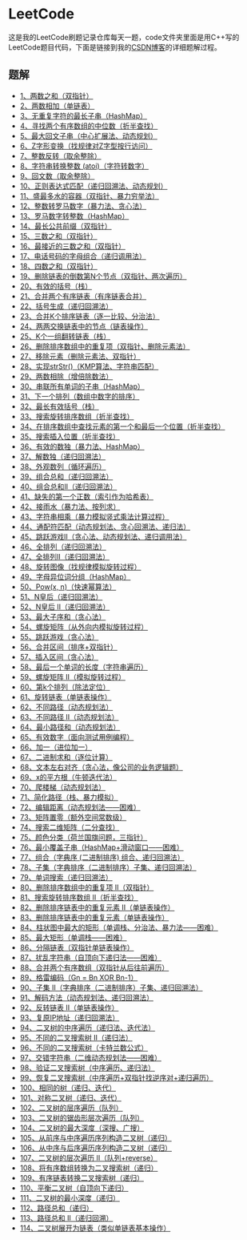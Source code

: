 # LeetCode
这是我的LeetCode刷题记录仓库每天一题，code文件夹里面是用C++写的LeetCode题目代码，下面是链接到我的[CSDN博客](https://blog.csdn.net/revendell/category_9400836.html)的详细题解过程。
## 题解
- [1、两数之和（双指针）](https://blog.csdn.net/Revendell/article/details/103226344)<br>
- [2、两数相加（单链表）](https://blog.csdn.net/Revendell/article/details/103230049)<br>
- [3、无重复字符的最长子串（HashMap）](https://blog.csdn.net/Revendell/article/details/103244573)<br>
- [4、寻找两个有序数组的中位数（折半查找）](https://blog.csdn.net/Revendell/article/details/103256310)<br>
- [5、最大回文子串（中心扩展法、动态规划）](https://blog.csdn.net/Revendell/article/details/103300317)<br>
- [6、Z字形变换（找规律对Z字型按行访问）](https://blog.csdn.net/Revendell/article/details/103316424)<br>
- [7、整数反转（取余整除）](https://blog.csdn.net/Revendell/article/details/103316543)<br>
- [8、字符串转换整数 (atoi)（字符转数字）](https://blog.csdn.net/Revendell/article/details/103335773)<br>
- [9、回文数（取余整除）](https://blog.csdn.net/Revendell/article/details/103336726)<br>
- [10、正则表达式匹配（递归回溯法、动态规划）](https://blog.csdn.net/Revendell/article/details/103394816)<br>
- [11、盛最多水的容器（双指针、暴力穷举法）](https://blog.csdn.net/Revendell/article/details/103357034)<br>
- [12、整数转罗马数字（暴力法、贪心法）](https://blog.csdn.net/Revendell/article/details/103398130)<br>
- [13、罗马数字转整数（HashMap）](https://blog.csdn.net/Revendell/article/details/103406765)<br>
- [14、最长公共前缀（双指针）](https://blog.csdn.net/Revendell/article/details/103408606)<br>
- [15、三数之和（双指针）](https://blog.csdn.net/Revendell/article/details/103424913)<br>
- [16、最接近的三数之和（双指针）](https://blog.csdn.net/Revendell/article/details/103428117)<br>
- [17、电话号码的字母组合（递归调用法）](https://blog.csdn.net/Revendell/article/details/103450593)<br>
- [18、四数之和（双指针）](https://blog.csdn.net/Revendell/article/details/103438442)<br>
- [19、删除链表的倒数第N个节点（双指针、两次遍历）](https://blog.csdn.net/Revendell/article/details/103444927)<br>
- [20、有效的括号（栈）](https://blog.csdn.net/Revendell/article/details/103446886)<br>
- [21、合并两个有序链表（有序链表合并）](https://blog.csdn.net/Revendell/article/details/103460468)<br>
- [22、括号生成（递归回溯法）](https://blog.csdn.net/Revendell/article/details/103468918)<br>
- [23、合并K个排序链表（逐一比较、分治法）](https://blog.csdn.net/Revendell/article/details/103482864)<br>
- [24、两两交换链表中的节点（链表操作）](https://blog.csdn.net/Revendell/article/details/103500685)<br>
- [25、K个一组翻转链表（栈）](https://blog.csdn.net/Revendell/article/details/103509921)<br>
- [26、删除排序数组中的重复项（双指针、删除元素法）](https://blog.csdn.net/Revendell/article/details/103527479)<br>
- [27、移除元素（删除元素法、双指针）](https://blog.csdn.net/Revendell/article/details/103537223)<br>
- [28、实现strStr()（KMP算法、字符串匹配）](https://blog.csdn.net/Revendell/article/details/103563947)<br>
- [29、两数相除（增倍除数法）](https://blog.csdn.net/Revendell/article/details/103579888)<br>
- [30、串联所有单词的子串（HashMap）](https://blog.csdn.net/Revendell/article/details/104981146)<br>
- [31、下一个排列（数组中数字的排序）](https://blog.csdn.net/Revendell/article/details/105001888)<br>
- [32、最长有效括号（栈）](https://blog.csdn.net/Revendell/article/details/105011706)<br>
- [33、搜索旋转排序数组（折半查找）](https://blog.csdn.net/Revendell/article/details/105028452)<br>
- [34、在排序数组中查找元素的第一个和最后一个位置（折半查找）](https://blog.csdn.net/Revendell/article/details/105049053)<br>
- [35、搜索插入位置（折半查找）](https://blog.csdn.net/Revendell/article/details/103958788)<br>
- [36、有效的数独（暴力法、HashMap）](https://blog.csdn.net/Revendell/article/details/105074042)<br>
- [37、解数独（递归回溯法）](https://blog.csdn.net/Revendell/article/details/105102064)<br>
- [38、外观数列（循环遍历）](https://blog.csdn.net/Revendell/article/details/105118505)<br>
- [39、组合总和（递归回溯法）](https://blog.csdn.net/Revendell/article/details/105125318)<br>
- [40、组合总和II（递归回溯法）](https://blog.csdn.net/Revendell/article/details/105153930)<br>
- [41、缺失的第一个正数（索引作为哈希表）](https://blog.csdn.net/Revendell/article/details/105165285)<br>
- [42、接雨水（暴力法、按列求）](https://blog.csdn.net/Revendell/article/details/105172091)<br>
- [43、字符串相乘（暴力模拟竖式乘法计算过程）](https://blog.csdn.net/Revendell/article/details/105182535)<br>
- [44、通配符匹配（动态规划法、贪心回溯法、递归法）](https://blog.csdn.net/Revendell/article/details/105208661)<br>
- [45、跳跃游戏II（贪心法、动态规划法、递归调用法）](https://blog.csdn.net/Revendell/article/details/105225173)<br>
- [46、全排列（递归回溯法）](https://blog.csdn.net/Revendell/article/details/105250593)<br>
- [47、全排列II（递归回溯法）](https://blog.csdn.net/Revendell/article/details/105270494)<br>
- [48、旋转图像（找规律模拟旋转过程）](https://blog.csdn.net/Revendell/article/details/105273995)<br>
- [49、字母异位词分组（HashMap）](https://blog.csdn.net/Revendell/article/details/105294252)<br>
- [50、Pow(x, n)（快速幂算法）](https://blog.csdn.net/Revendell/article/details/105310822)<br>
- [51、N皇后（递归回溯法）](https://blog.csdn.net/Revendell/article/details/105328087)<br>
- [52、N皇后 II（递归回溯法）](https://blog.csdn.net/Revendell/article/details/105328399)<br>
- [53、最大子序和（贪心法）](https://blog.csdn.net/Revendell/article/details/105344484)<br>
- [54、螺旋矩阵（从外向内模拟旋转过程）](https://blog.csdn.net/Revendell/article/details/105365407)<br>
- [55、跳跃游戏（贪心法）](https://blog.csdn.net/Revendell/article/details/105386810)<br>
- [56、合并区间（排序+双指针）](https://blog.csdn.net/Revendell/article/details/105390944)<br>
- [57、插入区间（贪心法）](https://blog.csdn.net/Revendell/article/details/105411469)<br>
- [58、最后一个单词的长度（字符串遍历）](https://blog.csdn.net/Revendell/article/details/105432881)<br>
- [59、螺旋矩阵 II（模拟旋转过程）](https://blog.csdn.net/Revendell/article/details/105434031)<br>
- [60、第k个排列（除法定位）](https://blog.csdn.net/Revendell/article/details/105437450)<br>
- [61、旋转链表（单链表操作）](https://blog.csdn.net/Revendell/article/details/105452715)<br>
- [62、不同路径（动态规划法）](https://blog.csdn.net/Revendell/article/details/105456289)<br>
- [63、不同路径 II（动态规划法）](https://blog.csdn.net/Revendell/article/details/105468865)<br>
- [64、最小路径和（动态规划法）](https://blog.csdn.net/Revendell/article/details/105469475)<br>
- [65、有效数字（面向测试用例编程）](https://blog.csdn.net/Revendell/article/details/105492114)<br>
- [66、加一（进位加一）](https://blog.csdn.net/Revendell/article/details/105492987)<br>
- [67、二进制求和（逐位计算）](https://blog.csdn.net/Revendell/article/details/105510694)<br>
- [68、文本左右对齐（贪心法，像公司的业务逻辑题）](https://blog.csdn.net/Revendell/article/details/105518472)<br>
- [69、x的平方根（牛顿迭代法）](https://blog.csdn.net/Revendell/article/details/105534248)<br>
- [70、爬楼梯（动态规划法）](https://blog.csdn.net/Revendell/article/details/105535099)<br>
- [71、简化路径（栈、暴力模拟）](https://blog.csdn.net/Revendell/article/details/105561586)<br>
- [72、编辑距离（动态规划法——困难）](https://blog.csdn.net/Revendell/article/details/105567519)<br>
- [73、矩阵置零（额外空间常数级）](https://blog.csdn.net/Revendell/article/details/105581954)<br>
- [74、搜索二维矩阵（二分查找）](https://blog.csdn.net/Revendell/article/details/105583657)<br>
- [75、颜色分类（荷兰国旗问题，三指针）](https://blog.csdn.net/Revendell/article/details/105599137)<br>
- [76、最小覆盖子串（HashMap+滑动窗口——困难）](https://blog.csdn.net/Revendell/article/details/105615240)<br>
- [77、组合（字典序 (二进制排序) 组合、递归回溯法）](https://blog.csdn.net/Revendell/article/details/105617426)<br>
- [78、子集（字典排序（二进制排序）子集、递归回溯法）](https://blog.csdn.net/Revendell/article/details/105635812)<br>
- [79、单词搜索（递归回溯法）](https://blog.csdn.net/Revendell/article/details/105638148)<br>
- [80、删除排序数组中的重复项 II（双指针）](https://blog.csdn.net/Revendell/article/details/105657347)<br>
- [81、搜索旋转排序数组 II（折半查找）](https://blog.csdn.net/Revendell/article/details/105659488)<br>
- [82、删除排序链表中的重复元素 II（单链表操作）](https://blog.csdn.net/Revendell/article/details/105681697)<br>
- [83、删除排序链表中的重复元素（单链表操作）](https://blog.csdn.net/Revendell/article/details/105682126)<br>
- [84、柱状图中最大的矩形（单调栈、分治法、暴力法——困难）](https://blog.csdn.net/Revendell/article/details/105694583)<br>
- [85、最大矩形（单调栈——困难）](https://blog.csdn.net/Revendell/article/details/105715235)<br>
- [86、分隔链表（双指针单链表操作）](https://blog.csdn.net/Revendell/article/details/105718574)<br>
- [87、扰乱字符串（自顶向下递归法——困难）](https://blog.csdn.net/Revendell/article/details/105750043)<br>
- [88、合并两个有序数组（双指针从后往前遍历）](https://blog.csdn.net/Revendell/article/details/105751985)<br>
- [89、格雷编码（Gn = Bn XOR Bn-1）](https://blog.csdn.net/Revendell/article/details/105770993)<br>
- [90、子集 II（字典排序（二进制排序）子集、递归回溯法）](https://blog.csdn.net/Revendell/article/details/105772265)<br>
- [91、解码方法（动态规划法、递归回溯法）](https://blog.csdn.net/Revendell/article/details/105791734)<br>
- [92、反转链表 II（单链表操作）](https://blog.csdn.net/Revendell/article/details/105794409)<br>
- [93、复原IP地址（递归回溯法）](https://blog.csdn.net/Revendell/article/details/105813805)<br>
- [94、二叉树的中序遍历（递归法、迭代法）](https://blog.csdn.net/Revendell/article/details/105818609)<br>
- [95、不同的二叉搜索树 II（递归法）](https://blog.csdn.net/Revendell/article/details/105841780)<br>
- [96、不同的二叉搜索树（卡特兰数公式）](https://blog.csdn.net/Revendell/article/details/105844563)<br>
- [97、交错字符串（二维动态规划法——困难）](https://blog.csdn.net/Revendell/article/details/105862659)<br>
- [98、验证二叉搜索树（中序遍历、递归法）](https://blog.csdn.net/Revendell/article/details/105865066)<br>
- [99、恢复二叉搜索树（中序遍历+双指针找逆序对+递归遍历）](https://blog.csdn.net/Revendell/article/details/105878405)<br>
- [100、相同的树（递归、迭代）](https://blog.csdn.net/Revendell/article/details/105879349)<br>
- [101、对称二叉树（递归、迭代）](https://blog.csdn.net/Revendell/article/details/105889156)<br>
- [102、二叉树的层序遍历（队列）](https://blog.csdn.net/Revendell/article/details/105889963)<br>
- [103、二叉树的锯齿形层次遍历（队列）](https://blog.csdn.net/Revendell/article/details/105890045)<br>
- [104、二叉树的最大深度（深搜、广搜）](https://blog.csdn.net/Revendell/article/details/105891055)<br>
- [105、从前序与中序遍历序列构造二叉树（递归）](https://blog.csdn.net/Revendell/article/details/105903350)<br>
- [106、从中序与后序遍历序列构造二叉树（递归）](https://blog.csdn.net/Revendell/article/details/105903638)<br>
- [107、二叉树的层次遍历 II（队列+reverse）](https://blog.csdn.net/Revendell/article/details/105903780)<br>
- [108、将有序数组转换为二叉搜索树（递归）](https://blog.csdn.net/Revendell/article/details/105904282)<br>
- [109、有序链表转换二叉搜索树（递归）](https://blog.csdn.net/Revendell/article/details/105907196)<br>
- [110、平衡二叉树（自顶向下递归）](https://blog.csdn.net/Revendell/article/details/105917093)<br>
- [111、二叉树的最小深度（递归）](https://blog.csdn.net/Revendell/article/details/105917672)<br>
- [112、路径总和（递归）](https://blog.csdn.net/Revendell/article/details/105918794)<br>
- [113、路径总和 II（递归回溯）](https://blog.csdn.net/Revendell/article/details/105919443)<br>
- [114、二叉树展开为链表（类似单链表基本操作）](https://blog.csdn.net/Revendell/article/details/105921161)<br>
